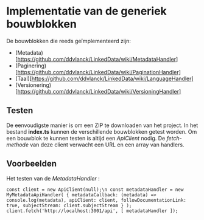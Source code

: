 # Implementatie van de generiek bouwblokken

De bouwblokken die reeds geïmplementeerd zijn:

* (Metadata)[https://github.com/ddvlanck/LinkedData/wiki/MetadataHandler]
* (Paginering)[https://github.com/ddvlanck/LinkedData/wiki/PaginationHandler]
* (Taal)[https://github.com/ddvlanck/LinkedData/wiki/LanguageHandler]
* (Versionering)[https://github.com/ddvlanck/LinkedData/wiki/VersioningHandler]


## Testen

De eenvoudigste manier is om een ZIP te downloaden van het project. In het bestand **index.ts** kunnen de verschillende bouwblokken getest worden. Om een bouwblok te kunnen testen is altijd een _ApiClient_ nodig. De _fetch-methode_ van deze client verwacht een URL en een array van handlers.

## Voorbeelden

Het testen van de _MetadataHandler_ :

`const client = new ApiClient(null);\n
 const metadataHandler = new MyMetadataApiHandler(
                {
                    metadataCallback: (metadata) => console.log(metadata),
                    apiClient: client,
                    followDocumentationLink: true,
                    subjectStream: client.subjectStream
                }
            );
 client.fetch('http://localhost:3001/api', [ metadataHandler ]);
`

